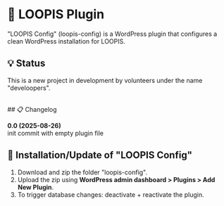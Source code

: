 # 🧩 LOOPIS Plugin

"LOOPIS Config" (loopis-config) is a WordPress plugin that configures a clean WordPress installation for LOOPIS.<br>

## 💡 Status
This is a new project in development by volunteers under the name "develoopers".<br>

<br>
## 📋 Changelog

**0.0 (2025-08-26)**<br>
init commit with empty plugin file<br>


## 🎡 Installation/Update of "LOOPIS Config"

1. Download and zip the folder "loopis-config".
2. Upload the zip using **WordPress admin dashboard > Plugins > Add New Plugin**.
3. To trigger database changes: deactivate + reactivate the plugin.